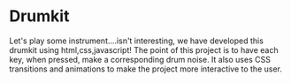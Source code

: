 # Drumkit
Let's play some instrument....isn't interesting, we have developed this drumkit using html,css,javascript!
The point of this project is to have each key, when pressed, make a corresponding drum noise. It also uses CSS transitions and animations to make the project more interactive to the user. 
